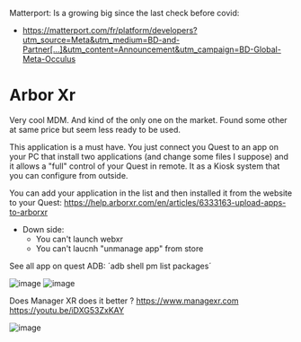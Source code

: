 

Matterport: Is a growing big since the last check before covid:
- https://matterport.com/fr/platform/developers?utm_source=Meta&utm_medium=BD-and-Partner[…]&utm_content=Announcement&utm_campaign=BD-Global-Meta-Occulus


# Arbor Xr

Very cool MDM. And kind of the only one on the market.
Found some other at same price but seem less ready to be used.

This application is a must have.
You just connect you Quest to an app on your PC that install two applications (and change some files I suppose) and it allows a "full" control of your Quest in remote.
It as a Kiosk system that you can configure from outside. 

You can add your application in the list and then installed it from the website to your Quest:
https://help.arborxr.com/en/articles/6333163-upload-apps-to-arborxr


- Down side: 
  - You can't launch webxr
  - You can't laucnh "unmanage app" from store


See all app on quest ADB:
´adb shell pm list packages´


![image](https://user-images.githubusercontent.com/120555049/208924250-8f5cf48a-1960-4d93-b6a7-ca254116f256.png)
![image](https://user-images.githubusercontent.com/120555049/208924308-b47c8181-739c-453c-8da5-03a421d0da3e.png)



Does Manager XR does it better ?
https://www.managexr.com
https://youtu.be/iDXG53ZxKAY

![image](https://user-images.githubusercontent.com/120555049/208927823-fa739fcc-46c8-473a-b867-9256ef19a9d2.png)





